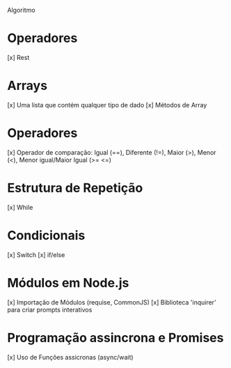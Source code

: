 Algoritmo
# Operadores
[x] Rest
# Arrays
[x] Uma lista que contém qualquer tipo de dado
[x] Métodos de Array
# Operadores
[x] Operador de comparação: Igual (==), Diferente (!=), Maior (>), Menor (<), Menor igual/Maior Igual (>= <=)
# Estrutura de Repetição
[x] While
# Condicionais
[x] Switch
[x] if/else
# Módulos em Node.js
[x] Importação de Módulos (requise, CommonJS)
[x] Biblioteca 'inquirer' para criar prompts interativos
# Programação assincrona e Promises
[x] Uso de Funções assicronas (async/wait)